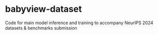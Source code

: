 # babyview-dataset
Code for main model inference and training to accompany NeurIPS 2024 datasets &amp; benchmarks submission

